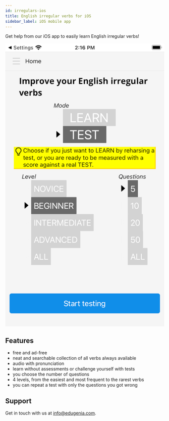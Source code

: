 ```yaml
---
id: irregulars-ios
title: English irregular verbs for iOS
sidebar_label: iOS mobile app
---
```


Get help from our iOS app to easily learn English irregular verbs!

![img](../static/img/irregulars/ios/Screenshot_1.png)

## Features

* free and ad-free
* neat and searchable collection of all verbs always available
* audio with pronunciation
* learn without assessments or challenge yourself with tests
* you choose the number of questions
* 4 levels, from the easiest and most frequent to the rarest verbs
* you can repeat a test with only the questions you got wrong

## Support

Get in touch with us at [info@edugenia.com](mailto:info@edugenia.com).